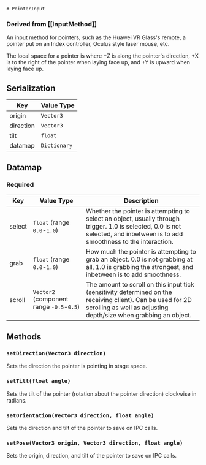 	# PointerInput
### Derived from [[InputMethod]]

An input method for pointers, such as the Huawei VR Glass's remote, a pointer put on an Index controller, Oculus style laser mouse, etc.

The local space for a pointer is where +Z is along the pointer's direction, +X is to the right of the pointer when laying face up, and +Y is upward when laying face up.

## Serialization
| Key       | Value Type   |
|-----------|--------------|
| origin    | `Vector3`    |
| direction | `Vector3`    |
| tilt      | `float`      |
| datamap   | `Dictionary` |

## Datamap
### Required
| Key    | Value Type                                | Description                                                                                                                                                                     |
|--------|-------------------------------------------|---------------------------------------------------------------------------------------------------------------------------------------------------------------------------------|
| select | `float` (range `0.0`-`1.0`)               | Whether the pointer is attempting to select an object, usually through trigger. 1.0 is selected, 0.0 is not selected, and inbetween is to add smoothness to the interaction.    |
| grab   | `float` (range `0.0`-`1.0`)               | How much the pointer is attempting to grab an object. 0.0 is not grabbing at all, 1.0 is grabbing the strongest, and inbetween is to add smoothness.                            |
| scroll | `Vector2` (component range `-0.5`-`0.5`) | The amount to scroll on this input tick (sensitivity determined on the receiving client). Can be used for 2D scrolling as well as adjusting depth/size when grabbing an object. |

## Methods
### `setDirection(Vector3 direction)`
Sets the direction the pointer is pointing in stage space.
### `setTilt(float angle)`
Sets the tilt of the pointer (rotation about the pointer direction) clockwise in radians.
### `setOrientation(Vector3 direction, float angle)`
Sets the direction and tilt of the pointer to save on IPC calls.
### `setPose(Vector3 origin, Vector3 direction, float angle)`
Sets the origin, direction, and tilt of the pointer to save on IPC calls.
